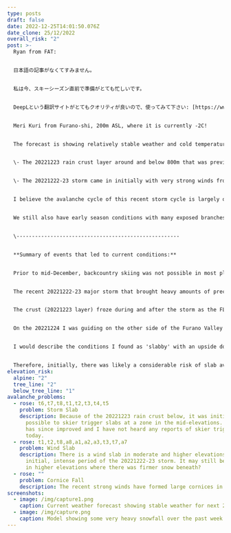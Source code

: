 ```yaml
---
type: posts
draft: false
date: 2022-12-25T14:01:50.076Z
date_clone: 25/12/2022
overall_risk: "2"
post: >-
  Ryan from FAT:


  日本語の記事がなくてすみません。


  私は今、スキーシーズン直前で準備がとても忙しいです。


  DeepLという翻訳サイトがとてもクオリティが良いので、使ってみて下さい: [https://www.deepl.com/translator](https://www.deepl.com/translator?fbclid=IwAR3Ern1iJ5xLbYLl8dmr5a7xm1T3Aiil5X5AF74PnBnAUAnxdh5J_2VfdHQ)


  Meri Kuri from Furano-shi, 200m ASL, where it is currently -2C!


  The forecast is showing relatively stable weather and cold temperatures until the evening of the 28th. I believe it is a logical assumption that the snow stability is now improving until the next storm cycle arrives. T﻿here is a rain crust around and below 800m that may still be reactive. The main 2 issues to look out for in regards to avalanches are:


  \- The 20221223 rain crust layer around and below 800m that was previously reactive may still be reactive in places.


  \-﻿ The 20221222-23 storm came in initially with very strong winds from the SE, loading the NW slopes, which is opposite situation to usual. 


  I﻿ believe the avalanche cycle of this recent storm cycle is largely over but it is still important to be cautious considering these strong SE storms are not common. Crazy rotors from these intense storms can create anomalous pockets of wind loading and areas of instability in surprising places.


  We still also have early season conditions with many exposed branches and hazards, and now, from the rain event, there are large frozen chunks of ice perched in trees and just below the fresh snow.. 


  \-﻿----------------------------------------------------


  **Summary of events that led to current conditions:**


  P﻿rior to mid-December, backcountry skiing was not possible in most places due to lack of snow. Since then, much snow has fallen, often 10-20cm per day making for a good base. A record of the snowfall is best found on Furano ski area's [facebook page](https://www.facebook.com/furanoskiarea).


  The recent 20221222-23 major storm that brought heavy amounts of precipitation (85kmph was forecast) to central and especially E Hokkaido started warm with the FL around 800m with strong SE winds. During and after the rain event there was a high risk of loose wet avalanches until the top of the rain. Many large avalanches occurred in the steep terrain of the Yubari Mountains. 


  The crust (20221223 layer) froze during and after the storm as the FL dropped and precipitation became denser snow. Initially, on the 23rd, there were 20cm reactive storm slabs on the 20221223 rain crust at a zone in the mid-elevations, all aspects, that have since become more stable. During and after the storm it was easy to skier trigger. Now it appears they are not as reactive but certainly still something to be wary of when skiing in avalanche terrain. 


  O﻿n the 20221224 I was guiding on the other side of the Furano Valley to the North in the higher elevation Tokachi Mountains of Daisetsuzan National Park. I spent much of my day around 1000m in a sheltered area. The 20221213 rain crust did not exist here, rather a dense wind packed layer, denser than the underlying snow making it difficult to ski in places. On the loaded NW aspect, this transition to lighter snow was deeper down making for better skiing conditions. 


  I﻿ would describe the conditions I found as 'slabby' with an upside down density profile. I saw little evidence of propagation at that elevation so it was not concerning at all, i.e. it was bonding well to the layer of less dense rounds beneath. However, I can imagine that the risk of slab avalanches would have almost certainly been higher in the alpine on the now loaded NW aspects that are often the firm, wind-scoured aspect.


  Therefore, initially, there was likely a considerable risk of slab avalanches on those NW slopes. - I heard reports of shooting cracks in the mid-higher elevations.
elevation_risk:
  alpine: "2"
  tree_line: "2"
  below_tree_line: "1"
avalanche_problems:
  - rose: t6,t7,t8,t1,t2,t3,t4,t5
    problem: Storm Slab
    description: B﻿ecause of the 20221223 rain crust below, it was initially
      possible to skier trigger slabs at a zone in the mid-elevations. Stability
      has since improved and I have not heard any reports of skier triggering
      today.
  - rose: t1,t2,t8,a8,a1,a2,a3,t3,t7,a7
    problem: Wind Slab
    description: T﻿here is a wind slab in moderate and higher elevations from the
      initial, intense period of the 20221222-23 storm. It may still be reactive
      in higher elevations where there was firmer snow beneath?
  - rose: ""
    problem: Cornice Fall
    description: The recent strong winds have formed large cornices in places.
screenshots:
  - image: /img/capture1.png
    caption: Current weather forecast showing stable weather for next 2 days
  - image: /img/capture.png
    caption: Model showing some very heavy snowfall over the past week.
---
```


